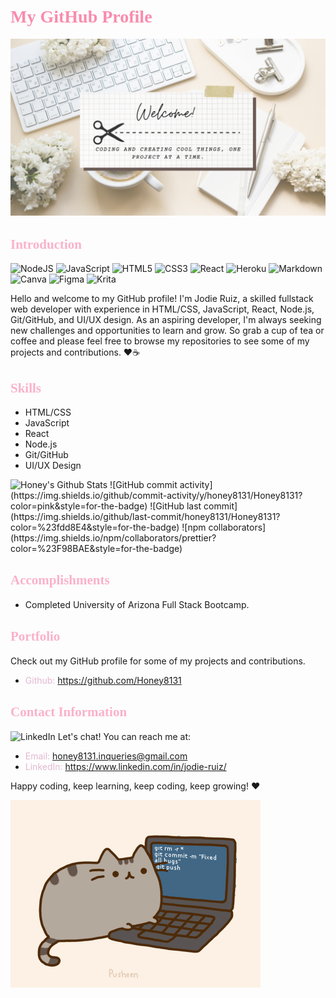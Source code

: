 <head>
  <link href='https://fonts.googleapis.com/css?family=Sacramento' rel='stylesheet'>
</head>

# <span style="color:#F98BAE; font-family: 'Sacramento', cursive;">My GitHub Profile</span>
 ![Banner](/README/BANNER.png)
## <span style="color:#FBB1C9; font-family: 'Sacramento', cursive;">Introduction</SPAN>

![NodeJS](https://img.shields.io/badge/node.js-23FDD8E4?style=for-the-badge&logo=node.js&logoColor=white)
![JavaScript](https://img.shields.io/badge/javascript-%23FBB1C9.svg?style=for-the-badge&logo=javascript&logoColor=%23F7DF1E)
![HTML5](https://img.shields.io/badge/html5-%23F98BAE.svg?style=for-the-badge&logo=html5&logoColor=white)
![CSS3](https://img.shields.io/badge/css3-%23FDD8E4.svg?style=for-the-badge&logo=css3&logoColor=white)
![React](https://img.shields.io/badge/react-%23FBB1C9.svg?style=for-the-badge&logo=react&logoColor=white)
![Heroku](https://img.shields.io/badge/heroku-%23F98BAE.svg?style=for-the-badge&logo=heroku&logoColor=white)
![Markdown](https://img.shields.io/badge/markdown-%23FDD8E4.svg?style=for-the-badge&logo=markdown&logoColor=white)
![Canva](https://img.shields.io/badge/Canva-%23FBB1C9.svg?style=for-the-badge&logo=Canva&logoColor=white)
![Figma](https://img.shields.io/badge/figma-%23F98BAE.svg?style=for-the-badge&logo=figma&logoColor=white)
![Krita](https://img.shields.io/badge/Krita-203759?style=for-the-badge&logo=krita&logoColor=FDD8E4)


Hello and welcome to my GitHub profile! I'm Jodie Ruiz, a skilled fullstack web developer with experience in HTML/CSS, JavaScript, React, Node.js, Git/GitHub, and UI/UX design. As an aspiring developer, I'm always seeking new challenges and opportunities to learn and grow. So grab a cup of tea or coffee and please feel free to browse my repositories to see some of my projects and contributions. ❤️☕

## <span style="color:#FBB1C9; font-family: 'Sacramento', cursive;">Skills</SPAN>
- HTML/CSS
- JavaScript
- React
- Node.js
- Git/GitHub
- UI/UX Design

<img alt="Honey's Github Stats" src="https://github-readme-stats-honey8131.vercel.app/api?username=honey8131&show_icons=true&hide_border=true" />
![GitHub commit activity](https://img.shields.io/github/commit-activity/y/honey8131/Honey8131?color=pink&style=for-the-badge)
![GitHub last commit](https://img.shields.io/github/last-commit/honey8131/Honey8131?color=%23fdd8E4&style=for-the-badge)
![npm collaborators](https://img.shields.io/npm/collaborators/prettier?color=%23F98BAE&style=for-the-badge)

## <span style="color:#FBB1C9; font-family: 'Sacramento', cursive;">Accomplishments</SPAN>
- Completed University of Arizona Full Stack Bootcamp.

## <span style="color:#FBB1C9; font-family: 'Sacramento', cursive;">Portfolio</SPAN>
Check out my GitHub profile for some of my projects and contributions.

- <span style="color:#e3b8d2">Github:</SPAN> https://github.com/Honey8131

## <span style="color:#FBB1C9; font-family: 'Sacramento', cursive;">Contact Information</SPAN>
![LinkedIn](https://img.shields.io/badge/linkedin=%23F98BAE.svg?style=for-the-badge&logo=linkedin&logoColor=white)
Let's chat! You can reach me at:

- <span style="color:#e3b8d2">Email:</SPAN> honey8131.inqueries@gmail.com
- <span style="color:#e3b8d2">LinkedIn:</SPAN> https://www.linkedin.com/in/jodie-ruiz/

Happy coding, keep learning, keep coding, keep growing! ❤️

 ![Cute Coding](/README/pusheencode.gif)
